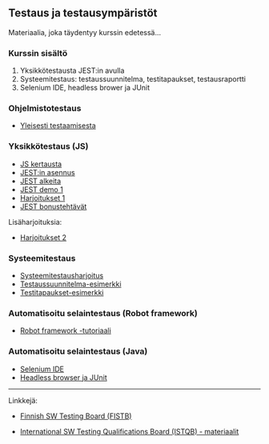 ## Testaus ja testausympäristöt

Materiaalia, joka täydentyy kurssin edetessä...

### Kurssin sisältö

1. Yksikkötestausta JEST:in avulla
2. Systeemitestaus: testaussuunnitelma, testitapaukset, testausraportti
3. Selenium IDE, headless brower ja JUnit

### Ohjelmistotestaus

- [Yleisesti testaamisesta](https://omaareena-my.sharepoint.com/:b:/g/personal/tiina_partanen_edu_tampere_fi/Eb9bvYGiIK5KrFuQjAacLfgB1hVKoGgMj3_i5q0r8ILNvg?e=our80G)

### Yksikkötestaus (JS)

- [JS kertausta](../js/alkeita.html)
- [JEST:in asennus](./jest.html)
- [JEST alkeita](./jest-alkeet.html)
- [JEST demo 1](./demo1.html)
- [Harjoitukset 1](./harjoitus1.html)
- [JEST bonustehtävät](./harjoitus_bonus.html)

Lisäharjoituksia:
- [Harjoitukset 2](./harjoitus2.html)

### Systeemitestaus

- [Systeemitestausharjoitus](https://omaareena-my.sharepoint.com/:b:/g/personal/tiina_partanen_edu_tampere_fi/EVcFsHwxFt1JsOYPfrlHh0MB5NhwviBWBF0yNiIHNJNrgw?e=xRviFA​)
- [Testaussuunnitelma-esimerkki](https://omaareena-my.sharepoint.com/:b:/g/personal/tiina_partanen_edu_tampere_fi/Ebhc3Pds6NFNkRajTTIz21IBlpDcv47UgIQRXIFGNCfo4g?e=Asdxca​)
- [Testitapaukset-esimerkki](https://omaareena-my.sharepoint.com/:b:/g/personal/tiina_partanen_edu_tampere_fi/EaZiI2KLSIlCqpHimQ1DjrcB1HTXfF5R1ZPDGmxuND9-eQ?e=BODpNU​)

### Automatisoitu selaintestaus (Robot framework)

- [Robot framework -tutoriaali](./robot-framework.html)

### Automatisoitu selaintestaus (Java)

- [Selenium IDE](./seleniumide.html)
- [Headless browser ja JUnit](./headlessbrowser.html)

---
Linkkejä:

- [Finnish SW Testing Board (FISTB)](http://www.fistb.fi/fi/etusivu)

- [International SW Testing Qualifications Board (ISTQB) - materiaalit](http://www.fistb.fi/fi/tiedostot)